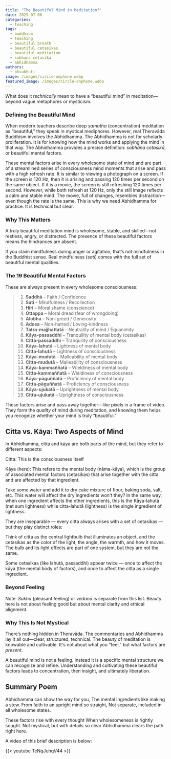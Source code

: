 ```yaml
---
title: "The Beautiful Mind in Meditation?"
date: 2025-07-06
categories: 
  - teaching
tags: 
  - buddhism
  - teaching
  - beautiful breath
  - beautiful cetasikas
  - beautiful meditation
  - sobhana cetasika
  - abhidhamma
authors: 
  - bksubhuti
image: /images/circle-onphone.webp
featured_image: /images/circle-onphone.webp
---
```


What does it *technically* mean to have a “beautiful mind” in meditation—beyond vague metaphores or mysticism.

### Defining the Beautiful Mind

When modern teachers describe deep *samatha* (concentration) meditation as “beautiful,” they speak in mystical mediphores. However, real Theravāda Buddhism involves the Abhidhamma. The Abhidhamma is not for scholarly proliferation.  It is for knowing how the mind works and applying the mind in that way.  The Abhidhamma provides a precise definition: *sobhāna cetasikā*, or beautiful mental factors.

These mental factors arise in every wholesome state of mind and are part of a streamlined series of consciousness mind moments that arise and pass with a high refresh rate.  It is similar to viewing a photograph on a screen.  If the screen is 120 Hz, then it is arising and passing 120 times per second on the same object.  If it is a movie, the screen is still refreshing 120 times per second.  However, while both refresh at 120 Hz, only the still image reflects a calm and stable mind. The movie, full of changes, resembles distraction—even though the rate is the same.  This is why we need Abhidhamma for practice.  It is technical but clear.  

### Why This Matters

A truly beautiful meditation mind is wholesome, stable, and skilled—not restless, angry, or distracted. The presence of these beautiful factors means the hindrances are absent.

If you claim mindfulness during anger or agitation, that’s not mindfulness in the Buddhist sense. Real mindfulness (*sati*) comes with the full set of beautiful mental qualities.

### The 19 Beautiful Mental Factors

These are always present in every wholesome consciousness:

> 1. **Saddhā** – Faith / Confidence  
> 2. **Sati** – Mindfulness / Recollection  
> 3. **Hiri** – Moral shame (conscience)  
> 4. **Ottappa** – Moral dread (fear of wrongdoing)  
> 5. **Alobha** – Non-greed / Generosity  
> 6. **Adosa** – Non-hatred / Loving-kindness  
> 7. **Tatra-majjhattatā** – Neutrality of mind / Equanimity  
> 8. **Kāya-passaddhi** – Tranquility of mental body (cetasikas)  
> 9. **Citta-passaddhi** – Tranquility of consciousness  
> 10. **Kāya-lahutā** – Lightness of mental body  
> 11. **Citta-lahutā** – Lightness of consciousness  
> 12. **Kāya-mudutā** – Malleability of mental body  
> 13. **Citta-mudutā** – Malleability of consciousness  
> 14. **Kāya-kammaññatā** – Wieldiness of mental body  
> 15. **Citta-kammaññatā** – Wieldiness of consciousness  
> 16. **Kāya-pāguññatā** – Proficiency of mental body  
> 17. **Citta-pāguññatā** – Proficiency of consciousness  
> 18. **Kāya-ujukatā** – Uprightness of mental body  
> 19. **Citta-ujukatā** – Uprightness of consciousness  


These factors arise and pass away together—like pixels in a frame of video. They form the *quality* of mind during meditation, and knowing them helps you recognize whether your mind is truly “beautiful.”

## Citta vs. Kāya: Two Aspects of Mind
In Abhidhamma, citta and kāya are both parts of the mind, but they refer to different aspects:

Citta: This is the consciousness itself 

Kāya (here): This refers to the mental body (nāma-kāya), which is the group of associated mental factors (cetasikas) that arise together with the citta and are affected by that ingredient.

Take some water and add it to dry cake mixture of flour, baking soda, salt, etc.  This water will affect the dry ingredients won't they?  In the same way, when one ingredient  affects the other ingredients, this is the Kāya-lahutā (net sum lightness) while citta-lahutā (lightness) is the single ingredient of lightness.  

They are inseparable — every citta always arises with a set of cetasikas — but they play distinct roles:

Think of citta as the central lightbulb that illuminates an object, and the cetasikas as the color of the light, the angle, the warmth, and how it moves. The bulb and its light effects are part of one system, but they are not the same.

Some cetasikas (like lahutā, passaddhi) appear twice — once to affect the kāya (the mental body of factors), and once to affect the citta as a single ingredient.


### Beyond Feeling

Note: *Sukha* (pleasant feeling) or *vedanā* is separate from this list. Beauty here is not about feeling good but about mental clarity and ethical alignment.

### Why This Is Not Mystical

There’s nothing hidden in Theravāda. The commentaries and Abhidhamma lay it all out—clear, structured, technical. The beauty of meditation is knowable and cultivable. It's not about what you “feel,” but what factors are *present*.

A beautiful mind is not a feeling.  Instead it is a specific mental structure we can recognize and refine.  Understanding and cultivating these beautiful factors leads to concentration, then insight, and ultimately liberation.  

## Summary Poem
Abhidhamma can show the way for you,
The mental ingredients like making a stew.
From faith to an upright mind so straight,
Not separate, included in all wholesome states.

These factors rise with every thought
When wholesomeness is rightly sought.
Not mystical, but with details so clear
Abhidhamma clears the path right here.

A video of this brief description is below:

{{< youtube TeNqJuhqV44 >}}
